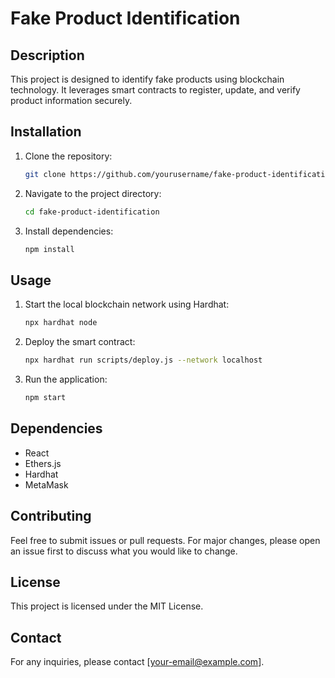 # Fake Product Identification

## Description
This project is designed to identify fake products using blockchain technology. It leverages smart contracts to register, update, and verify product information securely.

## Installation
1. Clone the repository:
   ```bash
   git clone https://github.com/yourusername/fake-product-identification.git
   ```
2. Navigate to the project directory:
   ```bash
   cd fake-product-identification
   ```
3. Install dependencies:
   ```bash
   npm install
   ```

## Usage
1. Start the local blockchain network using Hardhat:
   ```bash
   npx hardhat node
   ```
2. Deploy the smart contract:
   ```bash
   npx hardhat run scripts/deploy.js --network localhost
   ```
3. Run the application:
   ```bash
   npm start
   ```

## Dependencies
- React
- Ethers.js
- Hardhat
- MetaMask

## Contributing
Feel free to submit issues or pull requests. For major changes, please open an issue first to discuss what you would like to change.

## License
This project is licensed under the MIT License.

## Contact
For any inquiries, please contact [your-email@example.com].